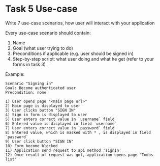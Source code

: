 Task 5 Use-case
======

Write 7 use-case scenarios, how user will interact with your application

Every use-case scenario should contain:

1) Name
2) Goal (what user trying to do)
3) Preconditions if applicable (e.g. user should be signed in)
4) Step-by-step script: what user doing and what he get (refer to your forms in task 3)

Example:

```
Scenario "Signing in"
Goal: Become authenticated user
Precondition: none

1) User opens page "<main page url>"
2) Main page is displayed to user
3) User clicks button "SIGN IN"
4) Sign in form is displayed to user
5) User enters correct value in `username` field
6) Entered value is displayed in field `username`
7) User enters correct value in `password` field
8) Entered value, which is masked with * , is displayed in field `password`
9) User click button "SIGN IN"
10) Form become blocked
11) Application send request to api method 'signIn'
12) Once result of request was got, application opens page "Todos list"
```

